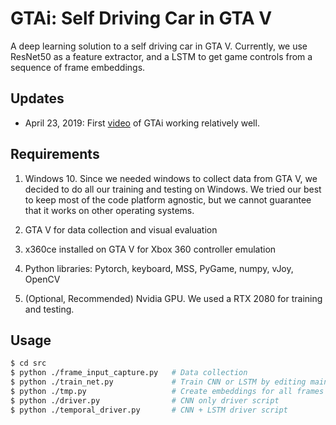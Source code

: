 # GTAi: Self Driving Car in GTA V

A deep learning solution to a self driving car in GTA V. Currently, we use ResNet50 as a feature extractor, and a LSTM to get game controls from a sequence of frame embeddings.

## Updates

* April 23, 2019: First [video](https://youtu.be/G2as7jAU4LM) of GTAi working relatively well.

## Requirements

1. Windows 10. Since we needed windows to collect data from GTA V, we decided to do all our training and testing on Windows. We tried our best to keep most of the code platform agnostic, but we cannot guarantee that it works on other operating systems.

2. GTA V for data collection and visual evaluation

3. x360ce installed on GTA V for Xbox 360 controller emulation

4. Python libraries: Pytorch, keyboard, MSS, PyGame, numpy, vJoy, OpenCV

5. (Optional, Recommended) Nvidia GPU. We used a RTX 2080 for training and testing.

## Usage

```bash
$ cd src
$ python ./frame_input_capture.py   # Data collection
$ python ./train_net.py             # Train CNN or LSTM by editing main() code appropriately
$ python ./tmp.py                   # Create embeddings for all frames using trained CNN
$ python ./driver.py                # CNN only driver script
$ python ./temporal_driver.py       # CNN + LSTM driver script
``` 